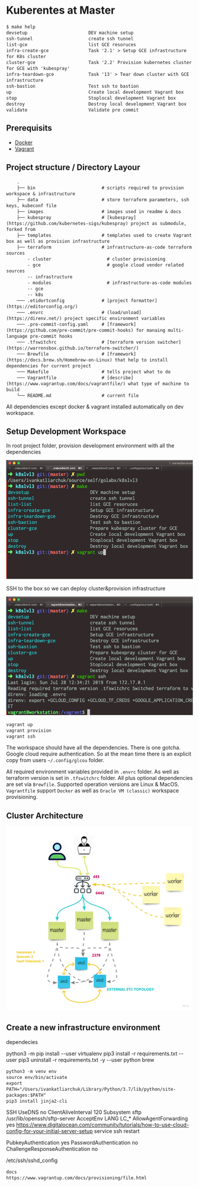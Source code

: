 # Kuberentes at Master

<!-- START makefile-doc -->
```
$ make help
devsetup                       DEV machine setup
ssh-tunnel                     create ssh tunnel
list-gce                       list GCE resoruces
infra-create-gce               Task '2.1' > Setup GCE infrastructure for K8s cluster
cluster-gce                    Task '2.2' Provision kubernetes cluster for GCE with 'kubespray'
infra-teardown-gce             Task '13' > Tear down cluster with GCE infrastructure
ssh-bastion                    Test ssh to bastion
up                             Create local development Vagrant box
stop                           Stoplocal development Vagrant box
destroy                        Destroy local development Vagrant box
validate                       Validate pre commit
```
<!-- END makefile-doc -->

## Prerequisits

- [Docker](https://www.docker.com/why-docker)
- [Vagrant](https://www.vagrantup.com/)

## Project structure / Directory Layour

		.
		├── bin                         # scripts required to provision workspace & infrastructure
		├── data                        # store terraform parameters, ssh keys, kubeconf file
		├── images                      # images used in readme & docs
		├── kubespray                   # [kubespray](https://github.com/kubernetes-sigs/kubespray) project as submodule, forked from
		├── templates                   # templates used to create Vagrant box as well as provision infrastructure
		├── terraform                   # infrastructure-as-code terraform sources
			- cluster                     # cluster provisioning
			- gce                         # google cloud vendor related sources
			-- infrastructure
			- modules                     # infrastructure-as-code modules
			-- gce
			-- k8s
		─── .etidortconfig              # [project formatter](https://editorconfig.org/)
		─── .envrc                      # (load/unload](https://direnv.net/) project specific environment variables
		─── .pre-commit-config.yaml     # [framework](https://github.com/pre-commit/pre-commit-hooks) for manaing multi-language pre-commit hooks
		─── .tfswitchrc                 # [terraform version switcher](https://warrensbox.github.io/terraform-switcher/)
		─── Brewfile                    # [framework](https://docs.brew.sh/Homebrew-on-Linux) that help to install dependencies for current project
		─── Makefile                    # tells project what to do
		─── Vagrantfile                 # [describe](https://www.vagrantup.com/docs/vagrantfile/) what type of machine to build
		└── README.md                   # current file

All dependencies except docker & vagrant installed automatically on dev workspace.

## Setup Development Workspace

In root project folder, provision development environment with all the dependencies

![alt start vagrant box](images/step0-creaete-disposabal-workspace.png)

SSH to the box so we can deploy cluster&provision infrastructure

![alt start vagrant box](images/ssh-to-vagrant-box.png)

```
vagrant up
vagrant provision
vagrant ssh
```

The workspace should have all the dependencies. There is one gotcha. Google cloud require authentication.
So at the mean time there is an explicit copy from users `~/.config/glcou` folder.

All required environment variables provided in `.envrc` folder. As well as terraform version is set in
`.tfswitchrc` folder. All plus optional dependencies are set via `Brewfile`. Supported operation versions are
Linux & MacOS. `Vagrantfile` support `Docker` as well as `Oracle VM (classic)` workspace provisioning.

## Cluster Architecture

![alt cluster architecture](images/cluster-architecture.jpg)


## Create a new infrastructure environment

dependecies

python3 -m pip install --user virtualenv
pip3 install -r requirements.txt --user
pip3 uninstall -r requirements.txt -y --user
python
brew

```
python3 -m venv env
source env/bin/activate
export PATH="/Users/ivankatliarchuk/Library/Python/3.7/lib/python/site-packages:$PATH"
pip3 install jinja2-cli
```

SSH
UseDNS no
ClientAliveInterval 120
Subsystem       sftp    /usr/lib/openssh/sftp-server
AcceptEnv LANG LC_*
AllowAgentForwarding yes
https://www.digitalocean.com/community/tutorials/how-to-use-cloud-config-for-your-initial-server-setup
service ssh restart


PubkeyAuthentication yes
PasswordAuthentication no
ChallengeResponseAuthentication no


/etc/ssh/sshd_config




	docs
	https://www.vagrantup.com/docs/provisioning/file.html
